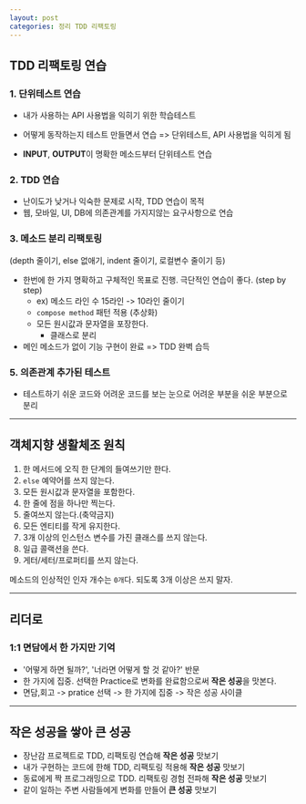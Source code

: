 ```yaml
---
layout: post
categories: 정리 TDD 리팩토링
---
```

## TDD 리팩토링 연습 
### 1. 단위테스트 연습
- 내가 사용하는 API 사용법을 익히기 위한 학습테스트
- 어떻게 동작하는지 테스트 만들면서 연습
=> 단위테스트, API 사용법을 익히게 됨

- **INPUT**, **OUTPUT**이 명확한 메소드부터 단위테스트 연습

### 2. TDD 연습
- 난이도가 낮거나 익숙한 문제로 시작, TDD 연습이 목적
- 웹, 모바일, UI, DB에 의존관계를 가지지않는 요구사항으로 연습

### 3. 메소드 분리 리팩토링 
(depth 줄이기, else 없애기, indent 줄이기, 로컬변수 줄이기 등)
- 한번에 한 가지 명확하고 구체적인 목표로 진행. 극단적인 연습이 좋다. (step by step)
  - ex) 메소드 라인 수 15라인 -> 10라인 줄이기 
  - `compose method` 패턴 적용 (추상화)
  - 모든 원시값과 문자열을 포장한다.
    - 클래스로 분리
- 메인 메소드가 없이 기능 구현이 완료 => TDD 완벽 습득

### 5. 의존관계 추가된 테스트 
- 테스트하기 쉬운 코드와 어려운 코드를 보는 눈으로 어려운 부분을 쉬운 부분으로 분리 

---

## 객체지향 생활체조 원칙
1. 한 메서드에 오직 한 단계의 들여쓰기만 한다.
2. `else` 예약어를 쓰지 않는다.
3. 모든 원시값과 문자열을 포함한다.
4. 한 줄에 점을 하나만 찍는다. 
5. 줄여쓰지 않는다.(축약금지)
6. 모든 엔티티를 작게 유지한다. 
7. 3개 이상의 인스턴스 변수를 가진 클래스를 쓰지 않는다. 
8. 일급 콜랙션을 쓴다. 
9. 게터/세터/프로퍼티를 쓰지 않는다. 

메소드의 인상적인 인자 개수는 `0개`다. 되도록 3개 이상은 쓰지 말자. 

---

## 리더로

### 1:1 면담에서 한 가지만 기억
- '어떻게 하면 될까?', '너라면 어떻게 할 것 같아?' 반문
- 한 가지에 집중. 선택한 Practice로 변화를 완료함으로써 **작은 성공**을 맛본다. 
- 면담,회고 -> pratice 선택 -> 한 가지에 집중 -> 작은 성공 사이클 

---

## 작은 성공을 쌓아 큰 성공
- 장난감 프로젝트로 TDD, 리팩토링 연습해 **작은 성공** 맛보기
- 내가 구현하는 코드에 한해 TDD, 리팩토링 적용해 **작은 성공** 맛보기
- 동료에게 짝 프로그래밍으로 TDD. 리팩토링 경험 전파해 **작은 성공** 맛보기
- 같이 일하는 주변 사람들에게 변화를 만들어 **큰 성공** 맛보기 
